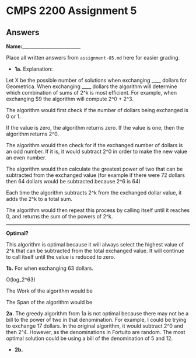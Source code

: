 # CMPS 2200 Assignment 5
## Answers

**Name:**_________________________


Place all written answers from `assignment-05.md` here for easier grading.





- **1a.**
Explanation:

Let X be the possible number of solutions when exchanging ____ dollars for Geometrica. When exchanging ____ dollars the algorithm will determine which combination of sums of 2^k is most efficient. For example, when exchanging $9 the algorithm will compute 2^0 + 2^3.

  The algorithm would first check if the number of dollars being exchanged is 0 or 1.
  
If the value is zero, the algorithm returns zero. If the value is one, then the algorithm returns 2^0.

The algorithm would then check for if the exchanged number of dollars is an odd number. If it is, it would subtract 2^0 in order to make the new value an even number.

The algorithm would then calculate the greatest power of two that can be subtracted from the exchanged value (for example if there were 72 dollars then 64 dollars would be subtracted because 2^6 is 64)
    
Each time the algorithm subtracts 2^k from the exchanged dollar value, it adds the 2^k to a total sum. 

The algorithm would then repeat this process by calling itself until it reaches 0, and returns the sum of the powers of 2^k.
***
**Optimal?**

This algorithm is optimal because it will always select the highest value of 2^k that can be subtracted from the total exchanged value. It will continue to call itself until the value is reduced to zero.

**1b.**
For when exchanging 63 dollars.

O(log_2^63)

The Work of the algorithm would be

The Span of the algorithm would be


**2a.**
The greedy algorithm from 1a is not optimal because there may not be a bill to the power of two in that denomination. For example, I could be trying to exchange 17 dollars.
  In the original algorithm, it would subtract 2^0 and then 2^4.
However, as the denominations in Fortuito are random. The most optimal solution could be using a bill of the denomination of 5 and 12. 

- **2b.**



